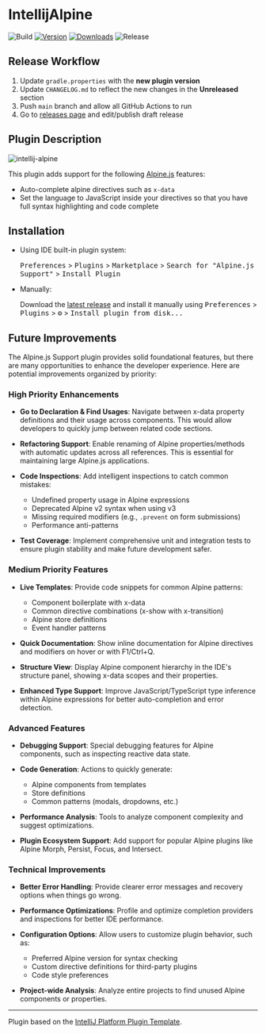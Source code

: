 # IntellijAlpine

![Build](https://github.com/inxilpro/IntellijAlpine/workflows/Build/badge.svg)
[![Version](https://img.shields.io/jetbrains/plugin/v/15251-alpine-js-support.svg)](https://plugins.jetbrains.com/plugin/15251-alpine-js-support)
[![Downloads](https://img.shields.io/jetbrains/plugin/d/15251-alpine-js-support.svg)](https://plugins.jetbrains.com/plugin/15251-alpine-js-support)
![Release](https://github.com/inxilpro/IntellijAlpine/workflows/Release/badge.svg)

## Release Workflow

1. Update `gradle.properties` with the **new plugin version**
2. Update `CHANGELOG.md` to reflect the new changes in the **Unreleased** section
3. Push `main` branch and allow all GitHub Actions to run
4. Go to [releases page](https://github.com/inxilpro/IntellijAlpine/releases) and edit/publish draft release

## Plugin Description

<!-- Plugin description -->
![intellij-alpine](https://user-images.githubusercontent.com/21592/121929093-d7e0c400-cd0e-11eb-8ff3-d52db5831a55.gif)

This plugin adds support for the following [Alpine.js](https://github.com/alpinejs/alpine) features:

- Auto-complete alpine directives such as `x-data`
- Set the language to JavaScript inside your directives so that you have full
  syntax highlighting and code complete

<!-- Plugin description end -->

## Installation

- Using IDE built-in plugin system:
  
  <kbd>Preferences</kbd> > <kbd>Plugins</kbd> > <kbd>Marketplace</kbd> > <kbd>Search for "Alpine.js Support"</kbd> >
  <kbd>Install Plugin</kbd>
  
- Manually:

  Download the [latest release](https://github.com/inxilpro/IntellijAlpine/releases/latest) and install it manually using
  <kbd>Preferences</kbd> > <kbd>Plugins</kbd> > <kbd>⚙️</kbd> > <kbd>Install plugin from disk...</kbd>

## Future Improvements

The Alpine.js Support plugin provides solid foundational features, but there are many opportunities to enhance the 
developer experience. Here are potential improvements organized by priority:

### High Priority Enhancements

- **Go to Declaration & Find Usages**: Navigate between x-data property definitions and their usage across components. 
  This would allow developers to quickly jump between related code sections.

- **Refactoring Support**: Enable renaming of Alpine properties/methods with automatic updates across all references. 
  This is essential for maintaining large Alpine.js applications.

- **Code Inspections**: Add intelligent inspections to catch common mistakes:

  - Undefined property usage in Alpine expressions
  - Deprecated Alpine v2 syntax when using v3
  - Missing required modifiers (e.g., `.prevent` on form submissions)
  - Performance anti-patterns

- **Test Coverage**: Implement comprehensive unit and integration tests to ensure plugin stability and make future development safer.

### Medium Priority Features

- **Live Templates**: Provide code snippets for common Alpine patterns:

  - Component boilerplate with x-data
  - Common directive combinations (x-show with x-transition)
  - Alpine store definitions
  - Event handler patterns

- **Quick Documentation**: Show inline documentation for Alpine directives and modifiers on hover or with F1/Ctrl+Q.

- **Structure View**: Display Alpine component hierarchy in the IDE's structure panel, showing x-data scopes and their properties.

- **Enhanced Type Support**: Improve JavaScript/TypeScript type inference within Alpine expressions for better auto-completion and error detection.

### Advanced Features

- **Debugging Support**: Special debugging features for Alpine components, such as inspecting reactive data state.

- **Code Generation**: Actions to quickly generate:
  - Alpine components from templates
  - Store definitions
  - Common patterns (modals, dropdowns, etc.)

- **Performance Analysis**: Tools to analyze component complexity and suggest optimizations.

- **Plugin Ecosystem Support**: Add support for popular Alpine plugins like Alpine Morph, Persist, Focus, and Intersect.

### Technical Improvements

- **Better Error Handling**: Provide clearer error messages and recovery options when things go wrong.

- **Performance Optimizations**: Profile and optimize completion providers and inspections for better IDE performance.

- **Configuration Options**: Allow users to customize plugin behavior, such as:

  - Preferred Alpine version for syntax checking
  - Custom directive definitions for third-party plugins
  - Code style preferences

- **Project-wide Analysis**: Analyze entire projects to find unused Alpine components or properties.

---
Plugin based on the [IntelliJ Platform Plugin Template][template].

[template]: https://github.com/JetBrains/intellij-platform-plugin-template
